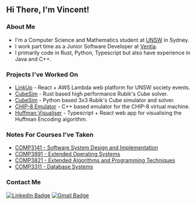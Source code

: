 ## Hi There, I'm Vincent!
### About Me
- I'm a Computer Science and Mathematics student at [UNSW](https://unsw.edu.au/) in Sydney.
- I work part time as a Junior Software Developer at [Ventia](https://ventia.com/).
- I primarily code in Rust, Python, Typescript but also have experience in Java and C++.

### Projects I've Worked On
- [LinkUp](https://linkupevents.com.au) - React + AWS Lambda web platform for UNSW society events.
- [CubeSim](https://github.com/V-Wong/CubeSim2) - Rust based high performance Rubik's Cube solver.
- [CubeSim](https://github.com/V-Wong/CubeSim) - Python based 3x3 Rubik's Cube simulator and solver.
- [CHIP-8 Emulator](https://github.com/V-Wong/chip8) - C++ based emulator for the CHIP-8 virtual machine.
- [Huffman Visualiser](https://vwong.dev/Huffman-Encoding) - Typescript + React web app for visualising the Huffman Encoding algorithm.

### Notes For Courses I've Taken
- [COMP3141 - Software System Design and Implementation](https://github.com/V-Wong/COMP3141)
- [COMP3891 - Extended Operating Systems](https://github.com/V-Wong/COMP3891)
- [COMP3821 - Extended Algorithms and Programming Techniques](https://github.com/V-Wong/COMP3821)
- [COMP3311 - Database Systems](https://github.com/V-Wong/COMP3311)

### Contact Me
[![Linkedin Badge](https://img.shields.io/badge/-Vincent_Wong-blue?style=flat-square&logo=Linkedin&logoColor=white&link=https://www.linkedin.com/in/vincent-wc-wong//)](https://www.linkedin.com/in/vincent-wc-wong/) 
[![Gmail Badge](https://img.shields.io/badge/-vincent@vwong.dev-c14438?style=flat-square&logo=Gmail&logoColor=white&link=mailto:vincent@vwong.dev)](mailto:vincent@vwong.dev)
